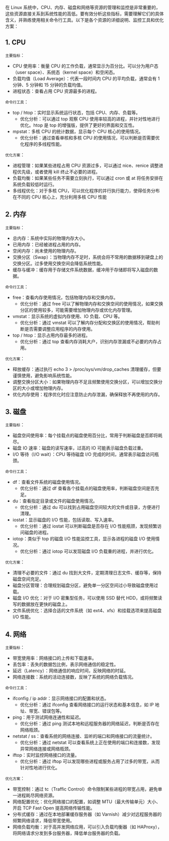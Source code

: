 在 Linux 系统中，CPU、内存、磁盘和网络等资源的管理和监控是非常重要的，这些资源直接关系到系统性能的高低。要有效分析这些指标，需要理解它们的具体含义，并熟练使用相关命令行工具。以下是各个资源的详细说明、监控工具和优化方案：

## 1. CPU

`主要指标`：

- CPU 使用率：衡量 CPU 的工作负载，通常显示为百分比。可以分为用户态（user space）、系统态（kernel space）和空闲态。
- 负载均值（Load Average）：代表一段时间内 CPU 的平均负载，通常会有 1 分钟、5 分钟和 15 分钟的负载均值。
- 进程状态：查看占用 CPU 资源最多的进程。

`命令行工具`：

- top / htop：实时显示系统运行状态，包括 CPU、内存、负载等。
  - 优化分析：可以通过 top 观察 CPU 使用率较高的进程，并针对性地进行优化。htop 是 top 的增强版，提供了更好的界面和交互性。
- mpstat：多核 CPU 的统计数据，显示每个 CPU 核心的使用情况。
  - 优化分析：通过查看单核和多核 CPU 的使用情况，可以判断是否需要优化程序的多线程性能。

`优化方案`：

- 进程管理：如果某些进程占用 CPU 资源过多，可以通过 nice、renice 调整进程优先级，或者使用 kill 终止不必要的进程。
- 负载均衡：如果某些任务不需要立刻执行，可以通过 cron 或 at 将任务安排在系统负载较低时运行。
- 多线程优化：对于多核 CPU，可以优化程序的并行执行能力，使得任务分布在不同的 CPU 核心上，充分利用多核 CPU 性能

## 2. 内存

`主要指标`：

- 总内存：系统中实际的物理内存大小。
- 已用内存：已经被进程占用的内存。
- 空闲内存：尚未使用的物理内存。
- 交换分区（Swap）：当物理内存不足时，系统会将不常用的数据移到硬盘上的交换分区。过多使用交换空间会降低系统性能。
- 缓存与缓冲：缓存用于存储文件系统数据，缓冲用于存储即将写入磁盘的数据。

`命令行工具`：

- free：查看内存使用情况，包括物理内存和交换内存。
  - 优化分析：通过 free 可以了解物理内存和交换空间的使用情况，如果交换分区的使用较多，可能需要增加物理内存或优化内存管理。
- vmstat：显示系统的虚拟内存使用、IO 负载、CPU 等。
  - 优化分析：通过 vmstat 可以了解内存分配和交换区的使用情况，帮助判断是否需要调整应用程序的内存使用。
- top / htop：显示占用内存最多的进程。
  - 优化分析：通过 top 查看内存消耗大户，识别内存泄漏或不必要的内存占用。

`优化方案`：

- 释放缓存：通过执行 echo 3 > /proc/sys/vm/drop_caches 清理缓存，但要谨慎使用，避免影响系统性能。
- 调整交换分区大小：如果物理内存不足且频繁使用交换分区，可以增加交换分区的大小或增加物理内存。
- 优化内存使用：程序优化时应注意防止内存泄漏，确保释放不再使用的内存。

## 3. 磁盘

`主要指标`：

- 磁盘空间使用率：每个挂载点的磁盘使用百分比，常用于判断磁盘是否即将耗尽。
- 磁盘 IO 速率：磁盘的读写速率，过高的 IO 可能表示磁盘负载过重。
- I/O 等待（I/O wait）：CPU 等待磁盘 I/O 完成的时间，通常表示磁盘访问瓶颈。

`命令行工具`：

- df：查看文件系统的磁盘使用情况。
  - 优化分析：通过 df 查看各个挂载点的磁盘使用率，判断磁盘空间是否充足。
- du：查看指定目录或文件的磁盘使用情况。
  - 优化分析：通过 du 可以找到占用磁盘空间较大的文件或目录，方便进行清理。
- iostat：显示磁盘的 I/O 性能，包括读取、写入速率。
  - 优化分析：通过 iostat 可以判断磁盘是否存在 I/O 性能瓶颈，发现频繁访问磁盘的进程。
- iotop：类似于 top 的磁盘 I/O 性能监控工具，显示各进程的磁盘 I/O 使用情况。
  - 优化分析：通过 iotop 可以发现磁盘 I/O 负载重的进程，并进行优化。

`优化方案`：

- 清理不必要的文件：通过 du 找到大文件，定期清理日志文件、缓存等，保持磁盘空间充足。
- 磁盘分区管理：合理规划磁盘分区，避免单一分区空间过小导致磁盘使用过载。
- 磁盘 I/O 优化：对于 I/O 密集型任务，可以使用 SSD 替代 HDD，或将频繁读写的数据放在更快的磁盘上。
- 文件系统优化：选择合适的文件系统（如 ext4、xfs）和挂载选项来提高磁盘 I/O 性能。

## 4. 网络

`主要指标`：

- 带宽使用率：网络接口的上传和下载速率。
- 丢包率：丢失的数据包比例，表示网络通信的稳定性。
- 延迟（Latency）：网络通信的响应时间，反映网络的时延。
- 网络连接数：系统的活动连接数，反映了系统的网络负载情况。

`命令行工具`：

- ifconfig / ip addr：显示网络接口的配置和状态。
  - 优化分析：通过 ifconfig 查看网络接口的运行状态和基本信息，如 IP 地址、带宽、错误包等。
- ping：用于测试网络连通性和延迟。
  - 优化分析：通过 ping 测试本地和远程服务器的网络延迟，判断是否存在网络瓶颈。
- netstat / ss：查看系统的网络连接、监听的端口和网络接口的流量统计。
  - 优化分析：通过 netstat 可以查看系统上正在使用的端口和连接数，发现异常网络连接或网络瓶颈。
- iftop：实时监控网络接口的流量。
  - 优化分析：通过 iftop 可以发现哪些进程或服务占用了过多的带宽，从而针对性地进行优化。

`优化方案`：

- 带宽控制：通过 tc（Traffic Control）命令限制某些进程的带宽占用，避免单一进程耗尽网络资源。
- 网络配置优化：优化网络接口的配置，如调整 MTU（最大传输单元）大小、开启 TCP Fast Open 提高网络传输性能。
- 分布式缓存：通过在本地部署缓存服务器（如 Varnish）减少对远程服务器的频繁网络请求，降低带宽使用。
- 网络负载均衡：对于高并发网络应用，可以引入负载均衡器（如 HAProxy），将网络请求分发到多台服务器，降低单台服务器的负载。
